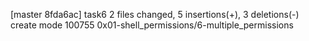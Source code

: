 [master 8fda6ac] task6
 2 files changed, 5 insertions(+), 3 deletions(-)
 create mode 100755 0x01-shell_permissions/6-multiple_permissions
